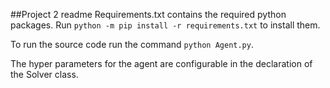 ##Project 2 readme
Requirements.txt contains the required python packages. Run 
```python -m pip install -r requirements.txt``` to install them. 

To run the source code run the command
```python Agent.py```.


The hyper parameters for the agent are configurable in the declaration of the Solver class. 




